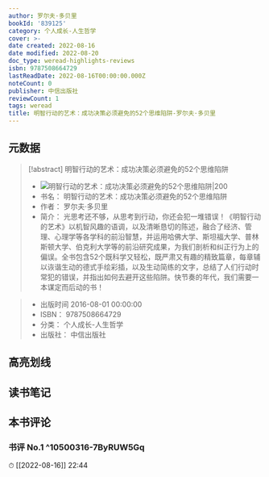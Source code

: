 ```yaml
---
author: 罗尔夫·多贝里
bookId: '839125'
category: 个人成长-人生哲学
cover: >-
date created: 2022-08-16
date modified: 2022-08-20
doc_type: weread-highlights-reviews
isbn: 9787508664729
lastReadDate: 2022-08-16T00:00:00.000Z
noteCount: 0
publisher: 中信出版社
reviewCount: 1
tags: weread
title: 明智行动的艺术：成功决策必须避免的52个思维陷阱-罗尔夫·多贝里
---
```


## 元数据

> [!abstract] 明智行动的艺术：成功决策必须避免的52个思维陷阱
> - ![ 明智行动的艺术：成功决策必须避免的52个思维陷阱|200](https://wfqqreader-1252317822.image.myqcloud.com/cover/125/839125/t7_839125.jpg)
> - 书名： 明智行动的艺术：成功决策必须避免的52个思维陷阱
> - 作者： 罗尔夫·多贝里
> - 简介： 光思考还不够，从思考到行动，你还会犯一堆错误！《明智行动的艺术》以机智风趣的语调，以及清晰恳切的陈述，融合了经济、管理、心理学等各学科的前沿智慧，并运用哈佛大学、斯坦福大学、普林斯顿大学、伯克利大学等的前沿研究成果，为我们剖析和纠正行为上的偏误。全书包含52个既科学又轻松，既严肃又有趣的精致篇章，每章辅以诙谐生动的德式手绘彩插，以及生动简练的文字，总结了人们行动时常犯的错误，并指出如何去避开这些陷阱。快节奏的年代，我们需要一本谋定而后动的书！

> - 出版时间 2016-08-01 00:00:00
> - ISBN： 9787508664729
> - 分类： 个人成长-人生哲学
> - 出版社： 中信出版社

## 高亮划线

## 读书笔记

## 本书评论

### 书评 No.1 ^10500316-7ByRUW5Gq

⏱ [[2022-08-16]] 22:44

